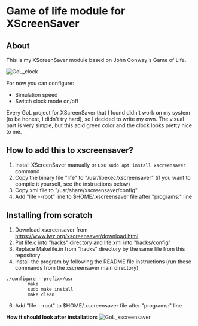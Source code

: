 # Game of life module for XScreenSaver
## About
This is my XScreenSaver module based on John Conway's Game of Life.

![GoL_clock](./misc/GoL_clock.gif)

For now you can configure:
- Simulation speed
- Switch clock mode on/off

Every GoL project for XScreenSaver that I found didn't work on my system (to be honest, I didn't try hard), so I decided to write my own. The visual part is very simple, but this acid green color and the clock looks pretty nice to me.

## How to add this to xscreensaver?

1. Install XScreenSaver manually or use ```sudo apt install xscreensaver``` command
3. Сopy the binary file "life" to "/usr/libexec/xscreensaver" (if you want to compile it yourself, see the instructions below)
4. Copy xml file to "/usr/share/xscreensaver/config"
5. Add "life --root" line to $HOME/.xscreensaver file after "programs:" line

## Installing from scratch

1. Download xscreensaver from https://www.jwz.org/xscreensaver/download.html
2. Put life.c into "hacks" directory and life.xml into "hacks/config"
3. Replace Makefile.in from "hacks" directory by the same file from this repository
4. Install the program by following the README file instructions (run these commands from the xscreensaver main directory)
```shell
./configure --prefix=/usr
        make
        sudo make install
        make clean
```
6. Add "life --root" to $HOME/.xscreensaver file after "programs:" line

**How it should look after installation:**
![GoL_xscreensaver](misc/GoL_xscreensaver.gif)